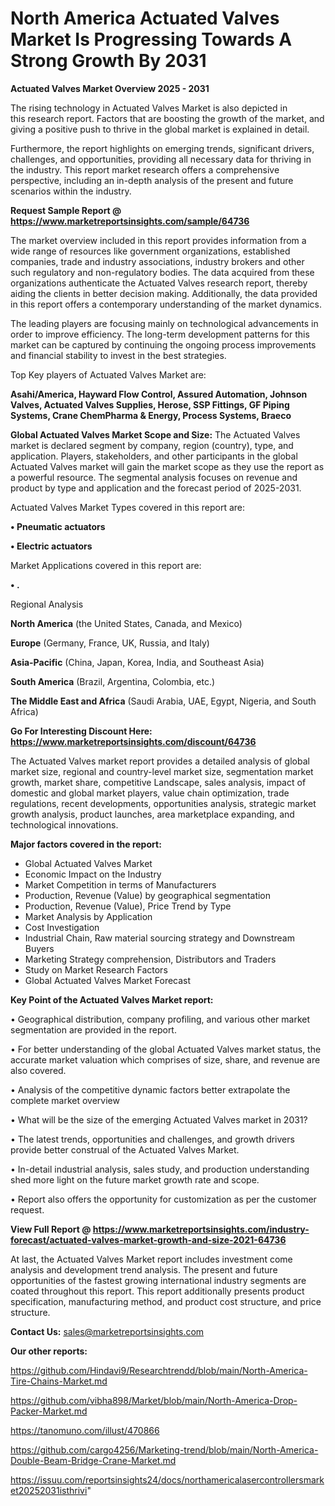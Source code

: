 # North America Actuated Valves Market Is Progressing Towards A Strong Growth By 2031

<Strong> Actuated Valves Market Overview 2025 - 2031</strong>

The rising technology in Actuated Valves Market is also depicted in this research report. Factors that are boosting the growth of the market, and giving a positive push to thrive in the global market is explained in detail.

Furthermore, the report highlights on emerging trends, significant drivers, challenges, and opportunities, providing all necessary data for thriving in the industry. This report market research offers a comprehensive perspective, including an in-depth analysis of the present and future scenarios within the industry.

<strong>Request Sample Report @ <a href=https://www.marketreportsinsights.com/sample/64736>https://www.marketreportsinsights.com/sample/64736</a></strong>

The market overview included in this report provides information from a wide range of resources like government organizations, established companies, trade and industry associations, industry brokers and other such regulatory and non-regulatory bodies. The data acquired from these organizations authenticate the Actuated Valves research report, thereby aiding the clients in better decision making. Additionally, the data provided in this report offers a contemporary understanding of the market dynamics.

The leading players are focusing mainly on technological advancements in order to improve efficiency. The long-term development patterns for this market can be captured by continuing the ongoing process improvements and financial stability to invest in the best strategies.

Top Key players of Actuated Valves Market are:

<strong>Asahi/America, Hayward Flow Control, Assured Automation, Johnson Valves, Actuated Valves Supplies, Herose, SSP Fittings, GF Piping Systems, Crane ChemPharma & Energy, Process Systems, Braeco</strong>

<strong><b>Global Actuated Valves Market Scope and Size:</b></strong>
The Actuated Valves market is declared segment by company, region (country), type, and application. Players, stakeholders, and other participants in the global Actuated Valves market will gain the market scope as they use the report as a powerful resource. The segmental analysis focuses on revenue and product by type and application and the forecast period of 2025-2031.

Actuated Valves Market Types covered in this report are:

<strong>• Pneumatic actuators

• Electric actuators</strong>

Market Applications covered in this report are:

<strong>• .</strong> 

Regional Analysis

<strong>North America</strong> (the United States, Canada, and Mexico)

<strong>Europe</strong> (Germany, France, UK, Russia, and Italy)

<strong>Asia-Pacific</strong> (China, Japan, Korea, India, and Southeast Asia)

<strong>South America</strong> (Brazil, Argentina, Colombia, etc.)

<strong>The Middle East and Africa</strong> (Saudi Arabia, UAE, Egypt, Nigeria, and South Africa)

<strong>Go For Interesting Discount Here: <a href=https://www.marketreportsinsights.com/discount/64736>https://www.marketreportsinsights.com/discount/64736</a></strong>

The Actuated Valves market report provides a detailed analysis of global market size, regional and country-level market size, segmentation market growth, market share, competitive Landscape, sales analysis, impact of domestic and global market players, value chain optimization, trade regulations, recent developments, opportunities analysis, strategic market growth analysis, product launches, area marketplace expanding, and technological innovations.

<strong><b>Major factors covered in the report:</b></strong>
<ul>
  <li>Global Actuated Valves Market </li>
  <li>Economic Impact on the Industry</li>
  <li>Market Competition in terms of Manufacturers</li>
  <li>Production, Revenue (Value) by geographical segmentation</li>
  <li>Production, Revenue (Value), Price Trend by Type</li>
  <li>Market Analysis by Application</li>
  <li>Cost Investigation</li>
  <li>Industrial Chain, Raw material sourcing strategy and Downstream Buyers</li>
  <li>Marketing Strategy comprehension, Distributors and Traders</li>
  <li>Study on Market Research Factors</li>
  <li>Global Actuated Valves Market Forecast</li>
</ul>

<strong><b>Key Point of the Actuated Valves Market report:</b></strong>

• Geographical distribution, company profiling, and various other market segmentation are provided in the report.

• For better understanding of the global Actuated Valves market status, the accurate market valuation which comprises of size, share, and revenue are also covered.

• Analysis of the competitive dynamic factors better extrapolate the complete market overview

• What will be the size of the emerging Actuated Valves market in 2031?

• The latest trends, opportunities and challenges, and growth drivers provide better construal of the Actuated Valves Market.

• In-detail industrial analysis, sales study, and production understanding shed more light on the future market growth rate and scope.

• Report also offers the opportunity for customization as per the customer request.

<strong><b>View Full Report @ <a href=https://www.marketreportsinsights.com/industry-forecast/actuated-valves-market-growth-and-size-2021-64736>https://www.marketreportsinsights.com/industry-forecast/actuated-valves-market-growth-and-size-2021-64736</a></b></strong>


At last, the Actuated Valves Market report includes investment come analysis and development trend analysis. The present and future opportunities of the fastest growing international industry segments are coated throughout this report. This report additionally presents product specification, manufacturing method, and product cost structure, and price structure.

<strong>Contact Us:</strong>
sales@marketreportsinsights.com

<strong>Our other reports:</strong>

<a href=https://github.com/Hindavi9/Researchtrendd/blob/main/North-America-Tire-Chains-Market.md>https://github.com/Hindavi9/Researchtrendd/blob/main/North-America-Tire-Chains-Market.md</a>

<a href=https://github.com/vibha898/Market/blob/main/North-America-Drop-Packer-Market.md>https://github.com/vibha898/Market/blob/main/North-America-Drop-Packer-Market.md</a>

<a href=https://tanomuno.com/illust/470866>https://tanomuno.com/illust/470866</a>

<a href=https://github.com/cargo4256/Marketing-trend/blob/main/North-America-Double-Beam-Bridge-Crane-Market.md>https://github.com/cargo4256/Marketing-trend/blob/main/North-America-Double-Beam-Bridge-Crane-Market.md</a>

<a href=https://issuu.com/reportsinsights24/docs/northamericalasercontrollersmarket20252031isthrivi>https://issuu.com/reportsinsights24/docs/northamericalasercontrollersmarket20252031isthrivi</a>"

